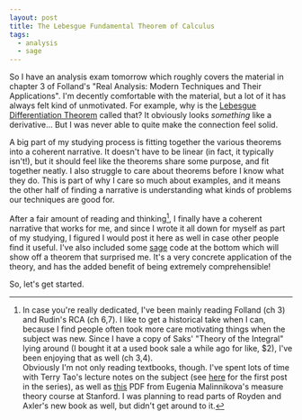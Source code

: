 ```yaml
---
layout: post
title: The Lebesgue Fundamental Theorem of Calculus
tags:
  - analysis
  - sage
---
```


So I have an analysis exam tomorrow which roughly covers the material in
chapter 3 of Folland's "Real Analysis: Modern Techniques and Their Applications".
I'm decently comfortable with the material, but a lot of it has always felt 
kind of unmotivated. For example, why is the [Lebesgue Differentiation Theorem][1]
called that? It obviously looks _something_ like a derivative... But I was 
never able to quite make the connection feel solid. 

A big part of my studying process is fitting together the various theorems
into a coherent narrative. It doesn't have to be linear 
(in fact, it typically isn't!), but it should feel like the theorems share
some purpose, and fit together neatly. 
I also struggle to care about theorems before I know what they do. This is
part of why I care so much about examples, and it means the other half of
finding a narrative is understanding what kinds of problems our techniques
are good for. 

After a fair amount of reading and thinking[^1], I finally have a coherent
narrative that works for me, and since I wrote it all down for myself
as part of my studying, I figured I would post it here as well in case
other people find it useful. I've also included some 
[sage](https://www.sagemath.org) code at the bottom which will show
off a theorem that surprised me. It's a very concrete application of
the theory, and has the added benefit of being extremely comprehensible!

[^1]:
    In case you're really dedicated, I've been mainly reading Folland (ch 3) 
    and Rudin's RCA (ch 6,7). I like to get a historical take when I can,
    because I find people often took more care motivating things when the 
    subject was new. Since I have a copy of Saks' "Theory of the Integral"
    lying around (I bought it at a used book sale a while ago for like, $2),
    I've been enjoying that as well (ch 3,4). <br>
    Obviously I'm not only reading textbooks, though. I've spent lots
    of time with Terry Tao's lecture notes on the subject 
    (see [here][2] for the first post in the series), as well as 
    [this][3] PDF from Eugenia Malinnikova's measure theory course
    at Stanford. I was planning to read parts of Royden and Axler's new book
    as well, but didn't get around to it. 

So, let's get started.



[1]: https://en.wikipedia.org/wiki/Lebesgue_differentiation_theorem
[2]: https://terrytao.wordpress.com/2009/01/04/245b-notes-1-signed-measures-and-the-radon-nikodym-lebesgue-theorem/
[3]: http://web.stanford.edu/~eugeniam/math205a/L3.pdf
